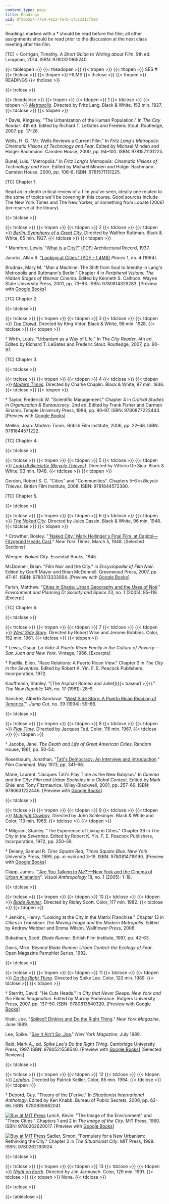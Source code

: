 ```yaml
---
content_type: page
title: Readings
uid: 0fb05554-7750-4e22-fe7b-1751331cf59d
---
```


Readings marked with a † should be read before the film; all other assignments should be read prior to the discussion at the next class meeting after the film.

\[TC\] = Corrigan, Timothy. _A Short Guide to Writing about Film_. 9th ed. Longman, 2014. ISBN: 9780321965240.

{{< tableopen >}}
{{< theadopen >}}
{{< tropen >}}
{{< thopen >}}
SES #
{{< thclose >}}
{{< thopen >}}
FILMS
{{< thclose >}}
{{< thopen >}}
READINGS
{{< thclose >}}

{{< trclose >}}

{{< theadclose >}}
{{< tropen >}}
{{< tdopen >}}
1
{{< tdclose >}}
{{< tdopen >}}
[_Metropolis_](http://www.imdb.com/title/tt0017136/). Directed by Fritz Lang. Black & White, 153 min. 1927.
{{< tdclose >}}
{{< tdopen >}}


† Davis, Kingsley. "The Urbanization of the Human Population." In _The City Reader_. 4th ed. Edited by Richard T. LeGates and Frederic Stout. Routledge, 2007, pp. 17–26.

Wells, H. G. "Mr. Wells Reviews a Current Film." In _Fritz Lang's Metropolis: Cinematic Visions of Technology and Fear_. Edited by Michael Minden and Holger Bachmann. Camden House, 2000, pp. 94–100. ISBN: 9781571131225.

Bunel, Luis. "Metropolis." In _Fritz Lang's Metropolis: Cinematic Visions of Technology and Fear_. Edited by Michael Minden and Holger Bachmann. Camden House, 2000, pp. 106–8. ISBN: 9781571131225.

\[TC\] Chapter 1.

Read an in-depth critical review of a film you've seen, ideally one related to the some of topics we'll be covering in this course. Good sources include The New York Times and The New Yorker, or something from Lopate (2006) (on reserve at the library).


{{< tdclose >}}

{{< trclose >}}
{{< tropen >}}
{{< tdopen >}}
2
{{< tdclose >}}
{{< tdopen >}}
[_Berlin: Symphony of a Great_ _City_](http://www.imdb.com/title/tt0017668/). Directed by Walther Ruttman. Black & White, 65 min. 1927.
{{< tdclose >}}
{{< tdopen >}}


† Mumford, Lewis. ["What is a City?" (PDF)](https://ibis.geog.ubc.ca/~ewyly/u200/mumford) Architectural Record, 1937.

Jacobs, Allan B. ["Looking at Cities." (PDF - 1.4MB)](https://placesjournal.org/assets/legacy/pdfs/looking-at-cities.pdf) _Places_ 1, no. 4 (1984).

Brodnax, Mary M. "Man a Machine: The Shift from Soul to Identity in Lang's Metropolis and Ruttmann's Berlin." Chapter 4 in _Peripheral Visions: The Hidden Stages of Weimar Cinema_. Edited by Kenneth S. Calhoon. Wayne State University Press, 2001, pp. 73–93. ISBN: 9780814329283. \[Preview with [Google Books](http://books.google.com/books?id=liIGkNCtszMC&pg=PA73=onepage)\]

\[TC\] Chapter 2.


{{< tdclose >}}

{{< trclose >}}
{{< tropen >}}
{{< tdopen >}}
3
{{< tdclose >}}
{{< tdopen >}}
[_The Crowd_](http://www.imdb.com/title/tt0018806/). Directed by King Vidor. Black & White, 98 min. 1928.
{{< tdclose >}}
{{< tdopen >}}


† Wirth, Louis. "Urbanism as a Way of Life." In _The City Reader_. 4th ed. Edited by Richard T. LeGates and Frederic Stout. Routledge, 2007, pp. 90–97.

\[TC\] Chapter 3.


{{< tdclose >}}

{{< trclose >}}
{{< tropen >}}
{{< tdopen >}}
4
{{< tdclose >}}
{{< tdopen >}}
[_Modern Times_](http://www.imdb.com/title/tt0027977/). Directed by Charlie Chaplin. Black & White, 87 min. 1936.
{{< tdclose >}}
{{< tdopen >}}


† Taylor, Frederick W. "Scientific Management." Chapter 4 in _Critical Studies in Organization & Bureaucracy_. 2nd ed. Edited by Frank Fisher and Carmen Sirianni. Temple University Press, 1984, pp. 90–97. ISBN: 9780877223443. \[Preview with [Google Books](http://books.google.com/books?id=v8Vzk3YqA9gC&pg=PA44=onepage)\]

Mellen, Joan. _Modern Times_. British Film Institute, 2006, pp. 22–68. ISBN: 9781844571222.

\[TC\] Chapter 4.


{{< tdclose >}}

{{< trclose >}}
{{< tropen >}}
{{< tdopen >}}
5
{{< tdclose >}}
{{< tdopen >}}
_[Ladri di Biciclette (Bicycle Thieves)](http://www.imdb.com/title/tt0040522/?ref_=fn_al_tt_1)._ Directed by Vittorio De Sica. Black & White, 93 min. 1948.
{{< tdclose >}}
{{< tdopen >}}


Gordon, Robert S. C. "Cities" and "Communities". Chapters 5–6 in _Bicycle Thieves_. British Film Institute, 2008. ISBN: 9781844572380.

\[TC\] Chapter 5.


{{< tdclose >}}

{{< trclose >}}
{{< tropen >}}
{{< tdopen >}}
6
{{< tdclose >}}
{{< tdopen >}}
_[The Naked City](http://www.imdb.com/title/tt0040636/?ref_=fn_al_tt_2)._ Directed by Jules Dassin. Black & White, 96 min. 1948.
{{< tdclose >}}
{{< tdopen >}}


† Crowther, Bosley. "['Naked City,' Mark Hellinger's Final Film, at Capitol—Fitzgerald Heads Cast](http://www.nytimes.com/movie/review?res=9C06E4DA143BE33BBC4D53DFB5668383659EDE)." _New York Times_, March 5, 1948. \[Selected Sections\]

Weegee. _Naked City_. Essential Books, 1945.

McDonnell, Brian. "Film Noir and the City." In _Encyclopedia of Film Noir_. Edited by Geoff Mayer and Brian McDonnell. Greenwood Press, 2007, pp. 47–61. ISBN: 9780313333064. \[Preview with [Google Books](http://books.google.com/books?id=RsBHnZoyO4kC&pg=PA47=onepage)\]

Farish, Matthew. "[Cities in Shade: Urban Geography and the Uses of Noir](http://dx.doi.org/10.1068/d185)." _Environment and Planning D: Society and Space_ 23, no. 1 (2005): 95–118. \[Excerpt\]

\[TC\] Chapter 6.


{{< tdclose >}}

{{< trclose >}}
{{< tropen >}}
{{< tdopen >}}
7
{{< tdclose >}}
{{< tdopen >}}
[_West Side Story_](http://www.imdb.com/title/tt0055614/?ref_=fn_al_tt_1). Directed by Robert Wise and Jerome Robbins. Color, 152 min. 1961.
{{< tdclose >}}
{{< tdopen >}}


† Lewis, Oscar. _La Vida: A Puerto Rican Family in the Culture of Poverty—San Juan and New York_. Vintage, 1966. \[Excerpts\]

† Padilla, Ellen. "Race Relations: A Puerto Rican View." Chapter 3 in _The City in the Seventies_. Edited by Robert K. Yin. F. E. Peacock Publishers, Incorporation, 1972.

Kauffmann, Stanley. "[The Asphalt Romeo and Juliet]({{< baseurl >}}/)." _The New Republic_ 145, no. 17 (1961): 28–9.

Sanchez, Alberto Sandoval. "[West Side Story: A Puerto Rican Reading of 'America'](http://www.ejumpcut.org/archive/onlinessays/JC39folder/westSideStory.html)". _Jump Cut_, no. 39 (1994): 59–66.


{{< tdclose >}}

{{< trclose >}}
{{< tropen >}}
{{< tdopen >}}
8
{{< tdclose >}}
{{< tdopen >}}
[_Play Time_](http://www.imdb.com/title/tt0062136/?ref_=fn_al_tt_1). Directed by Jacques Tati. Color, 115 min. 1967.
{{< tdclose >}}
{{< tdopen >}}


† Jacobs, Jane. _The Death and Life of Great American Cities_. Random House, 1961, pp. 50–54.

Rosenbaum, Jonathan. "[Tati's Democracy: An Interview and Introduction](http://www.jonathanrosenbaum.net/1973/05/tatis-democracy/)." _Film Comment_. May 1973, pp. 341–66.

Marie, Laurent. "Jacques Tati's Play Time as the New Babylon." In _Cinema and the City: Film and Urban Societies in a Global Context_. Edited by Mark Shiel and Tony Fitzmaurice. Wiley-Blackwell, 2001, pp. 257–69. ISBN: 9780631222446. \[Preview with [Google Books](http://books.google.com/books?id=ksab6t1pWJEC&pg=PAfrontcover)\]


{{< tdclose >}}

{{< trclose >}}
{{< tropen >}}
{{< tdopen >}}
9
{{< tdclose >}}
{{< tdopen >}}
[_Midnight Cowboy_](http://www.imdb.com/title/tt0064665/?ref_=fn_al_tt_1). Directed by John Schlesinger. Black & White and Color, 113 min. 1969.
{{< tdclose >}}
{{< tdopen >}}


† Milgram, Stanley. "The Experience of Living in Cities." Chapter 36 in _The City in the Seventies_. Edited by Robert K. Yin. F. E. Peacock Publishers, Incorporation, 1972, pp. 250–59.

† Delany, Samuel R. _Time Square Red, Times Square Blue_. New York University Press, 1999, pp. xi–xviii and 3–19. ISBN: 9780814719190. \[Preview with [Google Books](http://books.google.com/books?id=DeYTCgAAQBAJ&pg=PAfrontcover)\]

Clapp, James. "['Are You Talking to _Me_?'—New York and the Cinema of Urban Alienation](http://dx.doi.org/10.1080/08949460590900025)". _Visual Anthropology_ 18, no. 1 (2005): 1–18.


{{< tdclose >}}

{{< trclose >}}
{{< tropen >}}
{{< tdopen >}}
10
{{< tdclose >}}
{{< tdopen >}}
[_Blade Runner_](http://www.imdb.com/title/tt0083658/?ref_=fn_al_tt_1). Directed by Ridley Scott. Color, 117 min. 1982.
{{< tdclose >}}
{{< tdopen >}}


† Jenkins, Henry. "Looking at the City in the Matrix Franchise." Chapter 13 in _Cities in Transition: The Moving Image and the Modern Metropolis_. Edited by Andrew Webber and Emma Wilson. Wallflower Press, 2008.

Bukatman, Scott. _Blade Runner_. British Film Institute, 1997, pp. 42–63.

Davis, Mike. _Beyond Blade Runner: Urban Control–the Ecology of Fear_. Open Magazine Pamphlet Series, 1992.


{{< tdclose >}}

{{< trclose >}}
{{< tropen >}}
{{< tdopen >}}
11
{{< tdclose >}}
{{< tdopen >}}
[_Do the Right Thing_](http://www.imdb.com/title/tt0097216/?ref_=fn_al_tt_1). Directed by Spike Lee. Color, 120 min. 1989.
{{< tdclose >}}
{{< tdopen >}}


† Sterritt, David. "He Cuts Heads." In _City that Never Sleeps: New York and the Filmic Imagination_. Edited by Murray Pomerance. Rutgers University Press, 2007, pp. 137–50. ISBN: 9780813540320. \[Preview with [Google Books](http://books.google.com/books?id=s3GQyziA-gwC&pg=PA137=onepage)\]

Klein, Joe. "[Spiked? Dinkins and Do the Right Thing](http://books.google.com/books?id=VucCAAAAMBAJ&pg=PA14=onepage)." _New York Magazine_, June 1989.

Lee, Spike. "[Say It Ain't So, Joe](http://books.google.com/books?id=8ecCAAAAMBAJ&pg=PA6=onepage)." _New York Magazine_, July 1989.

Reid, Mark A., ed. _Spike Lee's Do the Right Thing_. Cambridge University Press, 1997. ISBN: 9780521559546. \[Preview with [Google Books](http://books.google.com/books?id=TyQdbk7CGtUC&pg=PAfrontcover)\] \[Selected Reviews\]


{{< tdclose >}}

{{< trclose >}}
{{< tropen >}}
{{< tdopen >}}
12
{{< tdclose >}}
{{< tdopen >}}
[_London_](http://www.imdb.com/title/tt0110377/). Directed by Patrick Keiller. Color, 85 min. 1994.
{{< tdclose >}}
{{< tdopen >}}


† Debord, Guy. "Theory of the D'erive." In _Situationist International Anthology_. Edited by Ken Knabb. Bureau of Public Secrets, 2006, pp. 62–66. ISBN: 9780939682041.

[![Buy at MIT Press](/images/mp_logo.gif)](https://mitpress.mit.edu/9780262620017) Lynch, Kevin. "The Image of the Environment" and "Three Cities." Chapters 1 and 2 in _The Image of the City_. MIT Press, 1960. ISBN: 9780262620017. \[Preview with [Google Books](http://books.google.com/books?id=_phRPWsSpAgC&pg=PA1=onepage)\]

[![Buy at MIT Press](/images/mp_logo.gif)](https://mitpress.mit.edu/9780262193924) Sadler, Simon. "Formulary for a New Urbanism: Rethinking the City." Chapter 2 in _The Situationist City_. MIT Press, 1998. ISBN: 9780262193924.


{{< tdclose >}}

{{< trclose >}}
{{< tropen >}}
{{< tdopen >}}
13
{{< tdclose >}}
{{< tdopen >}}
[_Night on Earth_](http://www.imdb.com/title/tt0102536/?ref_=fn_al_tt_1). Directed by Jim Jarmusch. Color, 129 min. 1991.
{{< tdclose >}}
{{< tdopen >}}
None.
{{< tdclose >}}

{{< trclose >}}

{{< tableclose >}}